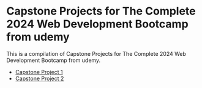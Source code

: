 # Capstone Projects for The Complete 2024 Web Development Bootcamp from udemy
This is a compilation of Capstone Projects for The Complete 2024 Web Development Bootcamp from udemy. 

<ul>
<li><a href="/webDevCapstoneProjects/CapstoneProject1/index.html">Capstone Project 1</a></li>
<li><a href="/webDevCapstoneProjects/CapstoneProject2/index.html">Capstone Project 2</a></li>
</ul>
